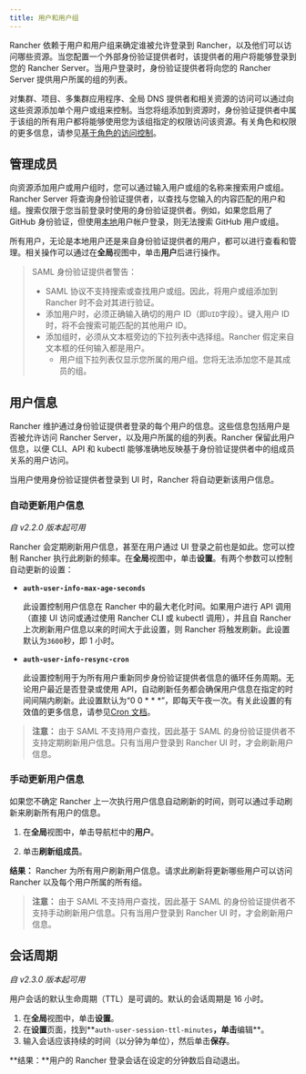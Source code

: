 ```yaml
---
title: 用户和用户组
---
```


Rancher 依赖于用户和用户组来确定谁被允许登录到 Rancher，以及他们可以访问哪些资源。当您配置一个外部身份验证提供者时，该提供者的用户将能够登录到您的 Rancher Server。当用户登录时，身份验证提供者将向您的 Rancher Server 提供用户所属的组的列表。

对集群、项目、多集群应用程序、全局 DNS 提供者和相关资源的访问可以通过向这些资源添加单个用户或组来控制。当您将组添加到资源时，身份验证提供者中属于该组的所有用户都将能够使用您为该组指定的权限访问该资源。有关角色和权限的更多信息，请参见[基于角色的访问控制](/docs/rancher2.5/admin-settings/rbac/)。

## 管理成员

向资源添加用户或用户组时，您可以通过输入用户或组的名称来搜索用户或组。Rancher Server 将查询身份验证提供者，以查找与您输入的内容匹配的用户和组。搜索仅限于您当前登录时使用的身份验证提供者。例如，如果您启用了 GitHub 身份验证，但使用[本地](/docs/rancher2.5/admin-settings/authentication/local/)用户帐户登录，则无法搜索 GitHub 用户或组。

所有用户，无论是本地用户还是来自身份验证提供者的用户，都可以进行查看和管理。相关操作可以通过在**全局**视图中，单击**用户**后进行操作。

> SAML 身份验证提供者警告：
>
> - SAML 协议不支持搜索或查找用户或组。因此，将用户或组添加到 Rancher 时不会对其进行验证。
> - 添加用户时，必须正确输入确切的用户 ID（即`UID`字段）。键入用户 ID 时，将不会搜索可能匹配的其他用户 ID。
> - 添加组时，必须从文本框旁边的下拉列表中选择组。Rancher 假定来自文本框的任何输入都是用户。
>   - 用户组下拉列表仅显示您所属的用户组。您将无法添加您不是其成员的组。

## 用户信息

Rancher 维护通过身份验证提供者登录的每个用户的信息。这些信息包括用户是否被允许访问 Rancher Server，以及用户所属的组的列表。Rancher 保留此用户信息，以便 CLI、API 和 kubectl 能够准确地反映基于身份验证提供者中的组成员关系的用户访问。

当用户使用身份验证提供者登录到 UI 时，Rancher 将自动更新该用户信息。

### 自动更新用户信息

_自 v2.2.0 版本起可用_

Rancher 会定期刷新用户信息，甚至在用户通过 UI 登录之前也是如此。您可以控制 Rancher 执行此刷新的频率。在**全局**视图中，单击**设置**。有两个参数可以控制自动更新的设置：

- **`auth-user-info-max-age-seconds`**

  此设置控制用户信息在 Rancher 中的最大老化时间。如果用户进行 API 调用（直接 UI 访问或通过使用 Rancher CLI 或 kubectl 调用），并且自 Rancher 上次刷新用户信息以来的时间大于此设置，则 Rancher 将触发刷新。此设置默认为`3600`秒，即 1 小时。

- **`auth-user-info-resync-cron`**

  此设置控制用于为所有用户重新同步身份验证提供者信息的循环任务周期。无论用户最近是否登录或使用 API，自动刷新任务都会确保用户信息在指定的时间间隔内刷新。此设置默认为“0 0 \* \* \*”，即每天午夜一次。有关此设置的有效值的更多信息，请参见[Cron 文档](https://en.wikipedia.org/wiki/Cron)。

> **注意：** 由于 SAML 不支持用户查找，因此基于 SAML 的身份验证提供者不支持定期刷新用户信息。只有当用户登录到 Rancher UI 时，才会刷新用户信息。

### 手动更新用户信息

如果您不确定 Rancher 上一次执行用户信息自动刷新的时间，则可以通过手动刷新来刷新所有用户的信息。

1. 在**全局**视图中，单击导航栏中的**用户**。

1. 单击**刷新组成员**。

**结果：** Rancher 为所有用户刷新用户信息。请求此刷新将更新哪些用户可以访问 Rancher 以及每个用户所属的所有组。

> **注意：** 由于 SAML 不支持用户查找，因此基于 SAML 的身份验证提供者不支持手动刷新用户信息。只有当用户登录到 Rancher UI 时，才会刷新用户信息。

## 会话周期

_自 v2.3.0 版本起可用_

用户会话的默认生命周期（TTL）是可调的。默认的会话周期是 16 小时。

1. 在**全局**视图中，单击**设置**。
1. 在**设置**页面，找到**`auth-user-session-ttl-minutes`**，单击**编辑**。
1. 输入会话应该持续的时间（以分钟为单位），然后单击**保存**。

**结果：**用户的 Rancher 登录会话在设定的分钟数后自动退出。
